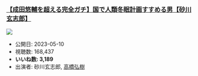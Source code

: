 ### [【成田悠輔を超える完全ガチ】国で人類冬眠計画すすめる男【砂川 玄志郎】](https://www.youtube.com/watch?v=JkWgRCV-WlI)
[![](https://img.youtube.com/vi/JkWgRCV-WlI/sddefault.jpg)](https://www.youtube.com/watch?v=JkWgRCV-WlI)
-   公開日: 2023-05-10
-   視聴数: 168,437
-   **いいね数: 3,189**
-   出演者: 砂川玄志郎, [高橋弘樹](/rehacq_fan/people/高橋弘樹 "wikilink")
